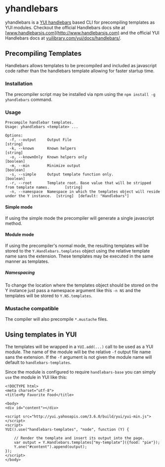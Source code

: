 # yhandlebars

yhandlebars is a [YUI handlebars](http://yuilibrary.com/yui/docs/handlebars/) based CLI for precompiling templates as YUI modules.
Checkout the official Handlebars docs site at [www.handlebarsjs.com](http://www.handlebarsjs.com) 
and the official YUI Handlebars docs at [yuilibrary.com/yui/docs/handlebars/](http://yuilibrary.com/yui/docs/handlebars/).

## Precompiling Templates

Handlebars allows templates to be precompiled and included as javascript
code rather than the handlebars template allowing for faster startup time.

### Installation
The precompiler script may be installed via npm using the `npm install -g yhandlebars` command.

### Usage

```terminal
Precompile handlebar templates.
Usage: yhandlebars <template> ...

Options:
  -f, --output     Output File                                                                [string]
  -k, --known      Known helpers                                                              [string]
  -o, --knownOnly  Known helpers only                                                         [boolean]
  -m, --min        Minimize output                                                            [boolean]
  -s, --simple     Output template function only.                                             [boolean]
  -r, --root       Template root. Base value that will be stripped from template names.       [string]
  -n, --namespace  Namespace in which the templates object will reside under the Y instance.  [string]  [default: "Handlebars"]
```

#### Simple mode
If using the simple mode the precompiler will generate a single javascript method.

#### Module mode
If using the precompiler's normal mode, the resulting templates will be stored
to the `Y.Handlebars.templates` object using the relative template name sans the
extension. These templates may be executed in the same manner as templates.

##### Namespacing
To change the location where the templates object should be stored on the Y instance 
just pass a namespace argument like this `-n NS` and the templates will be stored to 
`Y.NS.templates`.

### Mustache compatible
The compiler will also precompile `*.mustache` files.

## Using templates in YUI

The templates will be wrapped in a `YUI.add(...)` call to be used as a YUI module. 
The name of the module will be the relative `-f` output file name sans the extension. 
If the `-f` argument is not given the module name will default to `handlebars-templates`.

Since the module is configured to require `handlebars-base` you can simply `use` the 
module in YUI like this:

```
<!DOCTYPE html>
<meta charset="utf-8">
<title>My Favorite Food</title>

<body>
<div id="content"></div>

<script src="http://yui.yahooapis.com/3.6.0/build/yui/yui-min.js"></script>
<script>
YUI().use("handlebars-templates", "node", function (Y) {
    
    // Render the template and insert its output into the page.
    var output = Y.Handlebars.templates["my-template"]({food: "pie"});
    Y.one("#content").append(output);
});
</script>
</body>
```